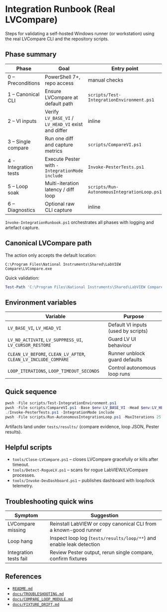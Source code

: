 <!-- markdownlint-disable-next-line MD041 -->
# Integration Runbook (Real LVCompare)

Steps for validating a self-hosted Windows runner (or workstation) using the real LVCompare
CLI and the repository scripts.

## Phase summary

| Phase | Goal | Entry point |
| ----- | ---- | ----------- |
| 0 – Preconditions | PowerShell 7+, repo access | manual checks |
| 1 – Canonical CLI | Ensure LVCompare at default path | `scripts/Test-IntegrationEnvironment.ps1` |
| 2 – VI inputs | Verify `LV_BASE_VI` / `LV_HEAD_VI` exist and differ | inline |
| 3 – Single compare | Run one diff and capture metrics | `scripts/CompareVI.ps1` |
| 4 - Integration tests | Execute Pester with `-IntegrationMode include` | `Invoke-PesterTests.ps1` |
| 5 – Loop soak | Multi-iteration latency / diff loop | `scripts/Run-AutonomousIntegrationLoop.ps1` |
| 6 – Diagnostics | Optional raw CLI capture | inline |

`Invoke-IntegrationRunbook.ps1` orchestrates all phases with logging and artefact capture.

## Canonical LVCompare path

The action only accepts the default location:

```text
C:\Program Files\National Instruments\Shared\LabVIEW Compare\LVCompare.exe
```

Quick validation:

```powershell
Test-Path 'C:\Program Files\National Instruments\Shared\LabVIEW Compare\LVCompare.exe'
```

## Environment variables

| Variable | Purpose |
| -------- | ------- |
| `LV_BASE_VI`, `LV_HEAD_VI` | Default VI inputs (used by scripts) |
| `LV_NO_ACTIVATE`, `LV_SUPPRESS_UI`, `LV_CURSOR_RESTORE` | Guard LV UI behaviour |
| `CLEAN_LV_BEFORE`, `CLEAN_LV_AFTER`, `CLEAN_LV_INCLUDE_COMPARE` | Runner unblock guard defaults |
| `LOOP_ITERATIONS`, `LOOP_TIMEOUT_SECONDS` | Control autonomous loop runs |

## Quick sequence

```powershell
pwsh -File scripts/Test-IntegrationEnvironment.ps1
pwsh -File scripts/CompareVI.ps1 -Base $env:LV_BASE_VI -Head $env:LV_HEAD_VI
./Invoke-PesterTests.ps1 -IntegrationMode include
pwsh -File scripts/Run-AutonomousIntegrationLoop.ps1 -MaxIterations 25
```

Artifacts land under `tests/results/` (compare evidence, loop JSON, Pester results).

## Helpful scripts

- `tools/Close-LVCompare.ps1` – closes LVCompare gracefully or kills after timeout.
- `tools/Detect-RogueLV.ps1` – scans for rogue LabVIEW/LVCompare processes.
- `tools/Invoke-DevDashboard.ps1` – publishes dashboard with loop/lock telemetry.

## Troubleshooting quick wins

| Symptom | Suggestion |
| ------- | ---------- |
| LVCompare missing | Reinstall LabVIEW or copy canonical CLI from a known-good runner |
| Loop hang | Inspect loop log (`tests/results/loop/**`) and enable leak detection |
| Integration tests fail | Review Pester output, rerun single compare, confirm fixtures |

## References

- [`README.md`](../README.md)
- [`docs/TROUBLESHOOTING.md`](./TROUBLESHOOTING.md)
- [`docs/COMPARE_LOOP_MODULE.md`](./COMPARE_LOOP_MODULE.md)
- [`docs/FIXTURE_DRIFT.md`](./FIXTURE_DRIFT.md)

